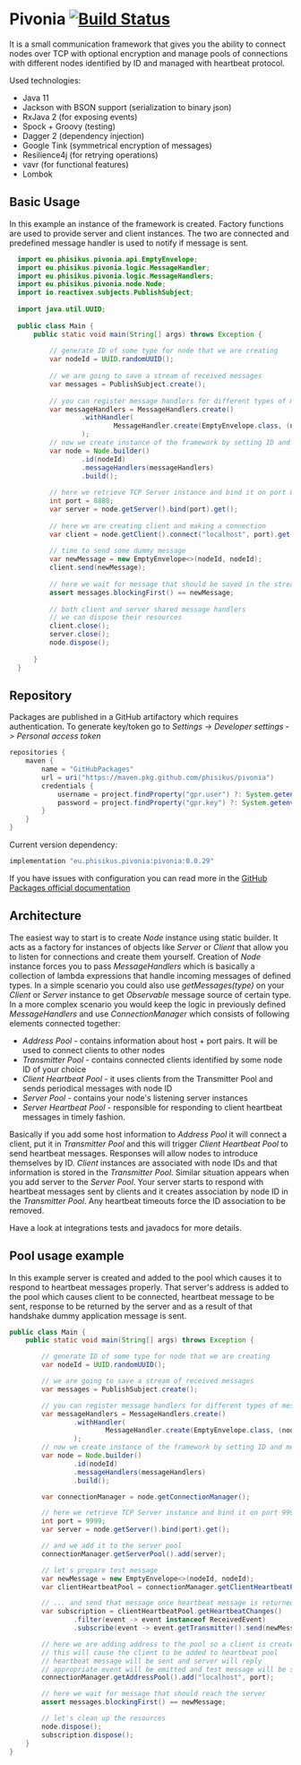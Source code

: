 # Pivonia [![Build Status](https://travis-ci.org/phisikus/pivonia.svg?branch=master)](https://travis-ci.org/phisikus/pivonia)
It is a small communication framework that gives you the ability to connect nodes over TCP with optional encryption and manage pools of connections with different nodes identified by ID and managed with heartbeat protocol.

Used technologies:

- Java 11
- Jackson with BSON support (serialization to binary json)
- RxJava 2 (for exposing events)
- Spock + Groovy (testing)
- Dagger 2 (dependency injection)
- Google Tink (symmetrical encryption of messages)
- Resilience4j (for retrying operations)
- vavr (for functional features)
- Lombok

## Basic Usage
In this example an instance of the framework is created. Factory functions are used to provide server and client instances. The two are connected and predefined message handler is used to notify if message is sent.
```java
  import eu.phisikus.pivonia.api.EmptyEnvelope;
  import eu.phisikus.pivonia.logic.MessageHandler;
  import eu.phisikus.pivonia.logic.MessageHandlers;
  import eu.phisikus.pivonia.node.Node;
  import io.reactivex.subjects.PublishSubject;
  
  import java.util.UUID;
  
  public class Main {
      public static void main(String[] args) throws Exception {
      
          // generate ID of some type for node that we are creating
          var nodeId = UUID.randomUUID();        
  
          // we are going to save a stream of received messages
          var messages = PublishSubject.create();
  
          // you can register message handlers for different types of messages
          var messageHandlers = MessageHandlers.create()
                  .withHandler(
                          MessageHandler.create(EmptyEnvelope.class, (node, event) -> messages.onNext(event.getMessage()))
                  );
          // now we create instance of the framework by setting ID and message handlers
          var node = Node.builder()
                  .id(nodeId)
                  .messageHandlers(messageHandlers)
                  .build();
  
          // here we retrieve TCP Server instance and bind it on port 8888
          int port = 8888;
          var server = node.getServer().bind(port).get();
  
          // here we are creating client and making a connection
          var client = node.getClient().connect("localhost", port).get();
  
          // time to send some dummy message
          var newMessage = new EmptyEnvelope<>(nodeId, nodeId);
          client.send(newMessage);
  
          // here we wait for message that should be saved in the stream by message handler above
          assert messages.blockingFirst() == newMessage;
  
          // both client and server shared message handlers
          // we can dispose their resources
          client.close();
          server.close();
          node.dispose();
  
      }
  }

```


## Repository

Packages are published in a GitHub artifactory which requires authentication.
To generate key/token go to _Settings -> Developer settings -> Personal access token_
```groovy
repositories {
    maven {
        name = "GitHubPackages"
        url = uri("https://maven.pkg.github.com/phisikus/pivonia")
        credentials {
            username = project.findProperty("gpr.user") ?: System.getenv("USERNAME")
            password = project.findProperty("gpr.key") ?: System.getenv("TOKEN")
        }
    }
}
```     
Current version dependency:
```groovy
implementation "eu.phisikus.pivonia:pivonia:0.0.29"
```

If you have issues with configuration you can read more in the [GitHub Packages official documentation](https://help.github.com/en/packages/using-github-packages-with-your-projects-ecosystem) 


## Architecture

The easiest way to start is to create _Node_ instance using static builder. It acts as a factory for instances of objects like _Server_ or _Client_ that allow you to listen for connections and create them yourself.
Creation of _Node_ instance forces you to pass _MessageHandlers_ which is basically a collection of lambda expressions that handle incoming messages of defined types. In a simple scenario you could also use _getMessages(type)_ on your _Client_ or _Server_ instance to get _Observable_ message source of certain type. In a more complex scenario you would keep the logic in previously defined _MessageHandlers_ and use _ConnectionManager_ which consists of following elements connected together:
- _Address Pool_ - contains information about host + port pairs. It will be used to connect clients to other nodes
- _Transmitter Pool_ - contains connected clients identified by some node ID of your choice
- _Client Heartbeat Pool_ - it uses clients from the Transmitter Pool and sends periodical messages with node ID
- _Server Pool_ - contains your node's listening server instances
- _Server Heartbeat Pool_ - responsible for responding to client heartbeat messages in timely fashion.

Basically if you add some host information to _Address Pool_ it will connect a client, put it in _Transmitter Pool_ and this will trigger _Client Heartbeat Pool_ to send heartbeat messages. Responses will allow nodes to introduce themselves by ID. _Client_ instances are associated with node IDs and that information is stored in the _Transmitter Pool_. Similar situation appears when you add server to the _Server Pool_. Your server starts to respond with heartbeat messages sent by clients and it creates association by node ID in the _Transmitter Pool_. Any heartbeat timeouts force the ID association to be removed.

Have a look at integrations tests and javadocs for more details.

## Pool usage example
In this example server is created and added to the pool which causes it to respond to heartbeat messages properly. That server's address is added to the pool which causes client to be connected, heartbeat message to be sent, response to be returned by the server and as a result of that handshake dummy application message is sent.
```java
public class Main {
    public static void main(String[] args) throws Exception {

        // generate ID of some type for node that we are creating
        var nodeId = UUID.randomUUID();

        // we are going to save a stream of received messages
        var messages = PublishSubject.create();

        // you can register message handlers for different types of messages
        var messageHandlers = MessageHandlers.create()
                .withHandler(
                        MessageHandler.create(EmptyEnvelope.class, (node, event) -> messages.onNext(event.getMessage()))
                );
        // now we create instance of the framework by setting ID and message handlers
        var node = Node.builder()
                .id(nodeId)
                .messageHandlers(messageHandlers)
                .build();

        var connectionManager = node.getConnectionManager();

        // here we retrieve TCP Server instance and bind it on port 9999
        int port = 9999;
        var server = node.getServer().bind(port).get();

        // and we add it to the server pool
        connectionManager.getServerPool().add(server);

        // let's prepare test message
        var newMessage = new EmptyEnvelope<>(nodeId, nodeId);
        var clientHeartbeatPool = connectionManager.getClientHeartbeatPool();

        // ... and send that message once heartbeat message is returned to the client
        var subscription = clientHeartbeatPool.getHeartbeatChanges()
                .filter(event -> event instanceof ReceivedEvent)
                .subscribe(event -> event.getTransmitter().send(newMessage));

        // here we are adding address to the pool so a client is created
        // this will cause the client to be added to heartbeat pool
        // heartbeat message will be sent and server will reply
        // appropriate event will be emitted and test message will be sent
        connectionManager.getAddressPool().add("localhost", port);

        // here we wait for message that should reach the server
        assert messages.blockingFirst() == newMessage;

        // let's clean up the resources
        node.dispose();
        subscription.dispose();
    }
}

```


  
